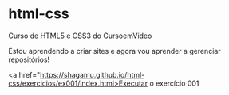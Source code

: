 # html-css
 Curso de HTML5 e CSS3 do CursoemVideo

Estou aprendendo a criar sites e agora vou aprender a gerenciar repositórios!

<a href="https://shagamu.github.io/html-css/exercicios/ex001/index.html>Executar o exercício 001</a>